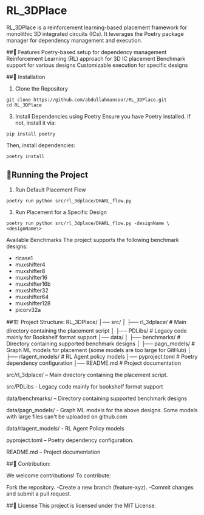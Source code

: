 # RL_3DPlace
RL_3DPlace is a reinforcement learning-based placement framework for monolithic 3D integrated circuits (ICs). It leverages the Poetry package manager for dependency management and execution.

##📌 Features
Poetry-based setup for dependency management
Reinforcement Learning (RL) approach for 3D IC placement
Benchmark support for various designs
Customizable execution for specific designs

##🚀 Installation
1. Clone the Repository
```
git clone https://github.com/abdullahmansoor/RL_3DPlace.git
cd RL_3DPlace
```

3. Install Dependencies using Poetry
Ensure you have Poetry installed. If not, install it via:
```
pip install poetry
```
Then, install dependencies:
```
poetry install
```


## 🏃Running the Project

1. Run Default Placement Flow
```   
poetry run python src/rl_3dplace/DHARL_flow.py
```
3. Run Placement for a Specific Design
```   
poetry run python src/rl_3dplace/DHARL_flow.py -designName \<designName\>
```
Available Benchmarks
The project supports the following benchmark designs:
- rlcase1
- muxshifter4
- muxshifter8
- muxshifter16
- muxshifter16b
- muxshifter32
- muxshifter64
- muxshifter128
- picorv32a

##🏗️ Project Structure:
RL_3DPlace/
│── src/
│   ├── rl_3dplace/           # Main directory containing the placement script
│   ├── PDLibs/               # Legacy code mainly for Bookshelf format support
│── data/
│   ├── benchmarks/           # Directory containing supported benchmark designs
│   ├── pagn_models/          # Graph ML models for placement (some models are too large for GitHub)
│   ├── rlagent_models/       # RL Agent policy models
│── pyproject.toml            # Poetry dependency configuration
│── README.md                 # Project documentation

src/rl_3dplace/ – Main directory containing the placement script.

src/PDLibs - Legacy code mainly for bookshelf format support

data/benchmarks/ – Directory containing supported benchmark designs

data/pagn_models/ - Graph ML models for the above designs. Some models with large files can't be uploaded on github.com

data/rlagent_models/ - RL Agent Policy models

pyproject.toml – Poetry dependency configuration.

README.md – Project documentation



##🤝 Contribution:

We welcome contributions! To contribute:

Fork the repository.
-Create a new branch (feature-xyz).
-Commit changes and submit a pull request.

##📜 License
This project is licensed under the MIT License.
